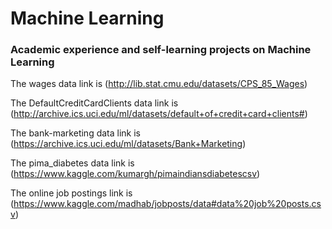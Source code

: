 # Machine Learning

### Academic experience and self-learning projects on Machine Learning

The wages data link is 
(http://lib.stat.cmu.edu/datasets/CPS_85_Wages)

The DefaultCreditCardClients data link is
(http://archive.ics.uci.edu/ml/datasets/default+of+credit+card+clients#)

The bank-marketing data link is 
(https://archive.ics.uci.edu/ml/datasets/Bank+Marketing)

The pima_diabetes data link is 
(https://www.kaggle.com/kumargh/pimaindiansdiabetescsv)

The online job postings link is 
(https://www.kaggle.com/madhab/jobposts/data#data%20job%20posts.csv)
